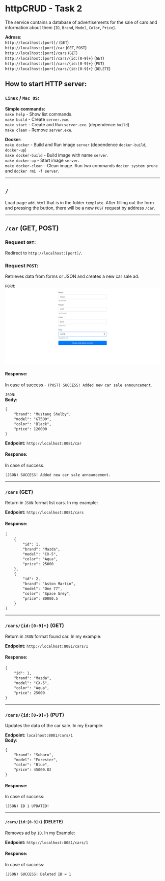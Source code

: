 # httpCRUD - Task 2

The service contains a database of advertisements for the sale of cars and information about them (`ID`, `Brand`, `Model`, `Color`, `Price`).

**Adress:**  
`http://localhost:[port]/` (`GET`)  
`http://localhost:[port]/car` (`GET`, `POST`)  
`http://localhost:[port]/cars` (`GET`)  
`http://localhost:[port]/cars/{id:[0-9]+}` (`GET`)  
`http://localhost:[port]/cars/{id:[0-9]+}` (`PUT`)  
`http://localhost:[port]/cars/{id:[0-9]+}` (`DELETE`)

## How to start HTTP server:
### `Linux` / `Mac OS`:
**Simple commands:**    
`make help` - Show list commands.  
`make build` - Create `server.exe`.  
`make start` - Create and Run `server.exe`. (dependence `build`)  
`make clean` - Remove `server.exe`.  

**Docker:**  
`make docker` -  Build and Run image `server` (dependence `docker-build`, `docker-up`)  
`make docker-build` - Build image with name `server`.  
`make docker-up` - Start image `server`.  
`make docker-clean` - Clean image. Run two commands `docker system prune` and `docker rmi -f server`.  

---

## `/`  
Load page `add.html` that is in the folder `template`. After filling out the form and pressing the button, there will be a new `POST` request by address `/car`.  

---
## `/car` (GET, POST)

### Request `GET`:
Redirect to `http://localhost:[port]/`.  

### Request `POST`:
Retrieves data from forms or JSON and creates a new car sale ad.  

`FORM`:  
![demo 1](img/1.png)  
#### **Response:**
In case of success - `(POST) SUCCESS! Added new car sale announcement.`

`JSON`:  
**Body:**
```json5
{
    "brand": "Mustang Shelby",
    "model": "GT500",
    "color": "Black",
    "price": 120000
}
```
**Endpoint:** `http://localhost:8081/car`

#### **Response:**
In case of success.

```
(JSON) SUCCESS! Added new car sale announcement.
```

---
### `/cars` (GET)  
Return in `JSON` format list cars. In my example:

**Endpoint:** `http://localhost:8081/cars`

#### Response:
```json5
[
    {
        "id": 1,
        "brand": "Mazda",
        "model": "CX-5",
        "color": "Aqua",
        "price": 25000
    },
    {
        "id": 2,
        "brand": "Aston Martin",
        "model": "One 77",
        "color": "Space Grey",
        "price": 80000.5
    }
]
```
---
### `/cars/{id:[0-9]+}` (GET)
Return in `JSON` format found car. In my example:  

**Endpoint:** `http://localhost:8081/cars/1`

#### Response:
```json5
{
    "id": 1,
    "brand": "Mazda",
    "model": "CX-5",
    "color": "Aqua",
    "price": 25000
}
```
---
### `/cars/{id:[0-9]+}` (PUT)
Updates the data of the car sale. In my Example: 

**Endpoint:** `localhost:8081/cars/1`  
**Body:** 
```json5
{
    "brand": "Subaru",
    "model": "Forester",
    "color": "Blue",
    "price": 45000.82
}
```  

#### Response:
In case of success:
```
(JSON) ID 1 UPDATED!
```

---
#### `/cars/{id:[0-9]+}` (DELETE)
Removes ad by `ID`. In my Example:

**Endpoint:** `http://localhost:8081/cars/1`  

#### Response:
In case of success:
```
(JSON) SUCCESS! Deleted ID = 1
```